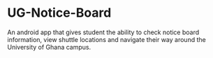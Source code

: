 # UG-Notice-Board
An android app that gives student the ability to check notice board information, view shuttle locations and navigate their way around the University of Ghana campus.
